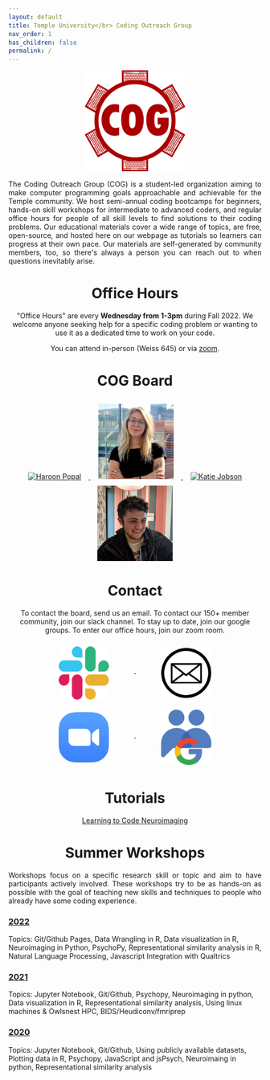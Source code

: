 ```yaml
---
layout: default
title: Temple University</br> Coding Outreach Group
nav_order: 1
has_children: false
permalink: /
---
```

<div style="text-align: center;">
	<img src="/assets/images/COG_Color.png" alt="COG Logo" style="margin: 0px 0px 0px 0px;" width="200"/>
</div>
<p style="text-align: justify;">The Coding Outreach Group (COG) is a student-led organization aiming to make computer programming goals approachable and achievable for the Temple community. We host semi-annual coding bootcamps for beginners, hands-on skill workshops for intermediate to advanced coders, and regular office hours for people of all skill levels to find solutions to their coding problems. Our educational materials cover a wide range of topics, are free, open-source, and hosted here on our webpage as tutorials so learners can progress at their own pace. Our materials are self-generated by community members, too, so there's always a person you can reach out to when questions inevitably arise.</p>   

<h1 style="text-align: center;">Office Hours</h1>
<p style="text-align: center;">"Office Hours" are every <b>Wednesday from 1-3pm</b> during Fall 2022. We welcome anyone seeking help for a specific coding problem or wanting to use it as a dedicated time to work on your code.  </p>
<p style="text-align: center;">You can attend in-person (Weiss 645) or via <a href="https://temple.zoom.us/j/97809988629">zoom</a>.</p>

<h1 style="text-align: center;">COG Board</h1>
<div style="text-align: center;">
   <a href="https://hspopal.github.io/"> 
	<img src="/assets/images/HaroonPopal.png" alt="Haroon Popal" style="margin: 10px 15px 00px 15px;" width="150"/>
   </a>
   <a href="https://www.fox.temple.edu/about-fox/directory/liz-beard/"> 
	<img src="/assets/images/LizBeard.jpg" alt="Liz Beard" style="margin: 10px 15px 00px 15px;" width="150"/>
   </a>   
   <a href="https://kjobson-neuro.github.io/"> 
	<img src="/assets/images/KatieJobson.jpg" alt="Katie Jobson" style="margin: 10px 15px 00px 15px;" width="150"/>
   </a>
   <a href="https://wj-mitchell.github.io"> 
	<img src="/assets/images/BillyMitchell.jpg" alt="Billy Mitchell" style="margin: 10px 15px 00px 15px;" width="150"/>
   </a>
</div>

<h1 style="text-align: center;">Contact</h1>
<p style="text-align: center;">To contact the board, send us an email. To contact our 150+ member community, join our slack channel. To stay up to date, join our google groups. To enter our office hours, join our zoom room.</p>
<div style="text-align: center;">
  <a href="https://tucodingoutreachgroup.slack.com/"> 
	<img src="/assets/images/slack_Color.png" alt="Join Our Slack" align="middle" style="margin: 10px 50px 10px 50px;"  width="100"/>
  </a>
  <a href="mailto:coding.outreach.group@gmail.com"> 
	<img src="/assets/images/email_BW.png" alt="Email Us" align="middle" style="margin: 10px 50px 10px 50px;"  width="100"/>
  </a>
  <a href="https://temple.zoom.us/j/97809988629"> 
	<img src="/assets/images/zoom_Color.png" alt="Office Hour Zoom Room" align="middle" style="margin: 10px 50px 10px 50px;"  width="100"/>
  </a>
  <a href="https://groups.google.com/forum/#!forum/coding-outreach-group/join"> 
	<img src="/assets/images/groups_Color.png" alt="Join Our Google Groups" align="middle" style="margin: 10px 50px 10px 50px;"  width="100"/>
  </a>
</div>

<h1 style="text-align: center;">Tutorials</h1>
<div style="text-align: center;">
   <a href="https://github.com/TU-Coding-Outreach-Group/tu-coding-outreach-group.github.io/blob/master/tutorials.md"> 
	Learning to Code
   </a>
   <a href="https://github.com/TU-Coding-Outreach-Group/Tutorials/blob/master/Neuroimaging.md"> 
	Neuroimaging
   </a>
</div>

<h1 style="text-align: center;">Summer Workshops</h1>
<p style="text-align: justify;">Workshops focus on a specific research skill or topic and aim to have participants actively involved. These workshops try to be as hands-on as possible with the goal of teaching new skills and techniques to people who already have some coding experience.</p>

### [2022](https://github.com/TU-Coding-Outreach-Group/cog_summer_workshops_2022/blob/master/README.md)
Topics: Git/Github Pages, Data Wrangling in R, Data visualization in R, Neuroimaging in Python, PsychoPy, Representational similarity analysis in R, Natural Language Processing, Javascript Integration with Qualtrics 


### [2021](https://github.com/TU-Coding-Outreach-Group/cog_summer_workshops_2021/blob/master/README.md)
Topics: Jupyter Notebook, Git/Github, Psychopy, Neuroimaging in python, Data visualization in R, Representational similarity analysis, Using linux machines & Owlsnest HPC, BIDS/Heudiconv/fmriprep


### [2020](https://github.com/TU-Coding-Outreach-Group/cog_summer_workshops_2020/blob/master/README.md)
Topics: Jupyter Notebook, Git/Github, Using publicly available datasets, Plotting data in R, Psychopy, JavaScript and jsPsych, Neuroimaing in python, Representational similarity analysis
